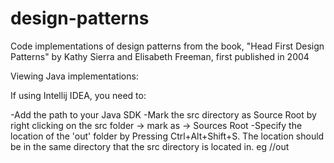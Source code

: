 # design-patterns
Code implementations of design patterns from the book, "Head First Design Patterns" by Kathy Sierra and Elisabeth Freeman, first published in 2004

Viewing Java implementations:

If using Intellij IDEA, you need to:

-Add the path to your Java SDK
-Mark the src directory as Source Root by right clicking on the src folder -> mark as -> Sources Root
-Specify the location of the 'out' folder by Pressing  Ctrl+Alt+Shift+S. The location should be in the same directory that the src directory is located in. eg <filepath>/<projectname>/out
